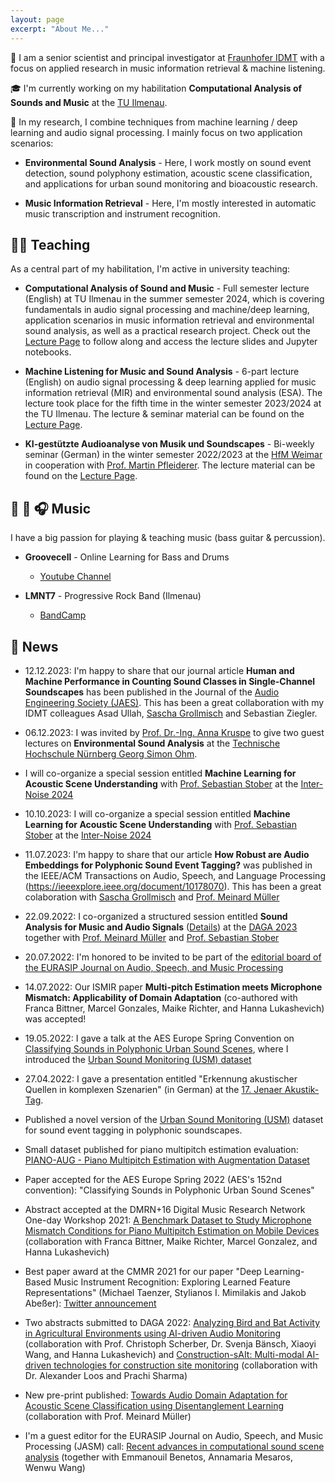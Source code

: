 ```yaml
---
layout: page
excerpt: "About Me..."
---
```


💼 I am a senior scientist and principal investigator at [Fraunhofer IDMT](https://www.idmt.fraunhofer.de/) with a focus on applied research in music information retrieval & machine listening.

🎓 I'm currently working on my habilitation **Computational Analysis of Sounds and Music** at the [TU Ilmenau](https://www.tu-ilmenau.de).

🔬 In my research, I combine techniques from machine learning / deep learning and audio signal processing. I mainly focus on two application scenarios:
  
  - **Environmental Sound Analysis** - Here, I work mostly on sound event detection, sound polyphony estimation, acoustic scene classification, and applications for urban sound monitoring and bioacoustic research.
  
  - **Music Information Retrieval** - Here, I'm mostly interested in automatic music transcription and instrument recognition.

## 👨‍🏫 Teaching

As a central part of my habilitation, I'm active in university teaching:

  - **Computational Analysis of Sound and Music** - Full semester lecture (English) at TU Ilmenau in the summer semester 2024, which is covering fundamentals in audio signal processing and machine/deep learning, application scenarios in music information retrieval and environmental sound analysis, as well as a practical research project. Check out the [Lecture Page](https://machinelistening.github.io/casm/) to follow along and access the lecture slides and Jupyter notebooks.

  - **Machine Listening for Music and Sound Analysis** - 6-part lecture (English) on audio signal processing & deep learning applied for music information retrieval (MIR) and environmental sound analysis (ESA). The lecture took place for the fifth time in the winter semester 2023/2024 at the TU Ilmenau. The lecture & seminar material can be found on the [Lecture Page](https://machinelistening.github.io/).

  - **KI-gestützte Audioanalyse von Musik und Soundscapes** - Bi-weekly seminar (German) in the winter semester 2022/2023 at the [HfM Weimar](https://www.hfm-weimar.de) in cooperation with [Prof. Martin Pfleiderer](https://www.hfm-weimar.de/institut-fuer-musikwissenschaft-weimar-jena/lehrende/professorinnen). The lecture material can be found on the [Lecture Page](https://machinelistening.github.io/).

## 🎸 🥁 🎧 Music

I have a big passion for playing & teaching music (bass guitar & percussion).

- **Groovecell** - Online Learning for Bass and Drums 
   - [Youtube Channel](https://www.youtube.com/channel/UCG_MYElsQmKc4AJ7ounTKmA)

- **LMNT7** - Progressive Rock Band (Ilmenau)
   - [BandCamp](https://lmnt7.bandcamp.com/)
   
## 🔔 News

- 12.12.2023: I'm happy to share that our journal article **Human and Machine Performance in Counting Sound Classes in Single-Channel Soundscapes** has been published in the Journal of the [Audio Engineering Society (JAES)](https://www.aes.org/e-lib/browse.cfm?elib=22348). This has been a great collaboration with my IDMT colleagues Asad Ullah, [Sascha Grollmisch](https://www.linkedin.com/in/sascha-grollmisch-533345119) and Sebastian Ziegler.
   
- 06.12.2023: I was invited by [Prof. Dr.-Ing. Anna Kruspe](https://www.th-nuernberg.de/person/kruspe-anna/) to give two guest lectures on **Environmental Sound Analysis** at the [Technische Hochschule Nürnberg Georg Simon Ohm](https://www.th-nuernberg.de/).
   
- I will co-organize a special session entitled **Machine Learning for Acoustic Scene Understanding** with [Prof. Sebastian Stober](https://sebastianstober.de/) at the [Inter-Noise 2024](https://internoise2024.org/)

- 10.10.2023: I will co-organize a special session entitled **Machine Learning for Acoustic Scene Understanding** with [Prof. Sebastian Stober](https://sebastianstober.de/) at the [Inter-Noise 2024](https://internoise2024.org/)

- 11.07.2023: I'm happy to share that our article **How Robust are Audio Embeddings for Polyphonic Sound Event Tagging?** was published in the IEEE/ACM Transactions on Audio, Speech, and Language Processing (https://ieeexplore.ieee.org/document/10178070). This has been a great colaboration with [Sascha Grollmisch](https://www.idmt.fraunhofer.de/en/institute/doctorands/grollmisch.html) and [Prof. Meinard Müller](https://www.audiolabs-erlangen.de/fau/professor/mueller)

- 22.09.2022: I co-organized a structured session entitled **Sound Analysis for Music and Audio Signals** ([Details](https://www.daga2023.de/programm/vortraege-und-poster)) at the [DAGA 2023](https://www.daga2023.de/) together with [Prof. Meinard Müller](https://www.audiolabs-erlangen.de/fau/professor/mueller) and [Prof. Sebastian Stober](https://www.ovgu.de/stober-path-2,9459,14965,15772,15774.html)

- 20.07.2022: I'm honored to be invited to be part of the [editorial board of the EURASIP Journal on Audio, Speech, and Music Processing](https://asmp-eurasipjournals.springeropen.com/about/editorial-board)

- 14.07.2022: Our ISMIR paper **Multi-pitch Estimation meets Microphone Mismatch: Applicability of Domain Adaptation** (co-authored with Franca Bittner, Marcel Gonzales, Maike Richter, and Hanna Lukashevich) was accepted!

- 19.05.2022: I gave a talk at the AES Europe Spring Convention on [Classifying Sounds in Polyphonic Urban Sound Scenes](https://aeseuropespring2022.sched.com/event/10BX8/classifying-sounds-in-polyphonic-urban-sound-scenes-stream-b), where I introduced the [Urban Sound Monitoring (USM) dataset](https://github.com/jakobabesser/usm)

- 27.04.2022: I gave a presentation entitled "Erkennung akustischer Quellen in komplexen Szenarien" (in German) at the [17. Jenaer Akustik-Tag](https://www.eah-jena.de/mb/studium/laborbereiche/akustik/jenaer-akustiktag).

- Published a novel version of the [Urban Sound Monitoring (USM)](https://github.com/jakobabesser/USM) dataset for sound event tagging in polyphonic soundscapes.

- Small dataset published for piano multipitch estimation evaluation: [PIANO-AUG - Piano Multipitch Estimation with Augmentation Dataset](https://zenodo.org/record/6327395#.YjhzqPXMK3If)

- Paper accepted for the AES Europe Spring 2022 (AES's 152nd convention): "Classifying Sounds in Polyphonic Urban Sound Scenes"

- Abstract accepted at the DMRN+16 Digital Music Research Network One-day Workshop 2021: [A Benchmark Dataset to Study Microphone Mismatch Conditions for Piano Multipitch Estimation on Mobile Devices](Abesser_2022_DMRN.pdf) (collaboration with Franca Bittner, Maike Richter, Marcel Gonzalez, and Hanna Lukashevich)

- Best paper award at the CMMR 2021 for our paper "Deep Learning-Based Music Instrument Recognition: Exploring Learned Feature Representations" (Michael Taenzer, Stylianos I. Mimilakis and Jakob Abeßer): [Twitter announcement](https://mobile.twitter.com/cmmr_2021/status/1461524710110334978)

- Two abstracts submitted to DAGA 2022: [Analyzing Bird and Bat Activity in Agricultural Environments using AI-driven Audio Monitoring](Abesser_2022_DAGA_1.pdf) (collaboration with Prof. Christoph Scherber, Dr. Svenja Bänsch, Xiaoyi Wang, and Hanna Lukashevich) and [Construction-sAIt: Multi-modal AI-driven technologies for construction site monitoring](Abesser_2022_DAGA_2.pdf) (collaboration with Dr. Alexander Loos and Prachi Sharma) 

- New pre-print published: [Towards Audio Domain Adaptation for Acoustic Scene Classification using Disentanglement Learning](https://arxiv.org/abs/2110.13586) (collaboration with Prof. Meinard Müller)

- I'm a guest editor for the EURASIP Journal on Audio, Speech, and Music Processing (JASM) call: [Recent advances in computational sound scene analysis](https://asmp-eurasipjournals.springeropen.com/ssoundscene) (together with Emmanouil Benetos, Annamaria Mesaros, Wenwu Wang)


